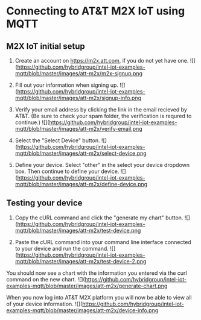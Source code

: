 # Connecting to AT&T M2X IoT using MQTT

## M2X IoT initial setup

1. Create an account on https://m2x.att.com, if you do not yet have one.
![](https://github.com/hybridgroup/intel-iot-examples-mqtt/blob/master/images/att-m2x/m2x-signup.png

2. Fill out your information when signing up.
![](https://github.com/hybridgroup/intel-iot-examples-mqtt/blob/master/images/att-m2x/signup-info.png

3. Verify your email address by clicking the link in the email recieved by AT&T. (Be sure to check your spam folder, the verification is requred to continue.)
![](https://github.com/hybridgroup/intel-iot-examples-mqtt/blob/master/images/att-m2x/verify-email.png

4. Select the "Select Device" button.
![](https://github.com/hybridgroup/intel-iot-examples-mqtt/blob/master/images/att-m2x/select-device.png

5. Define your device. Select "other" in the select your device dropdown box. Then continue to define your device. 
![](https://github.com/hybridgroup/intel-iot-examples-mqtt/blob/master/images/att-m2x/define-device.png

## Testing your device

1. Copy the cURL command and click the "generate my chart" button. 
![](https://github.com/hybridgroup/intel-iot-examples-mqtt/blob/master/images/att-m2x/test-device.png

2. Paste the cURL command into your command line interface connected to your device and run the command. 
![](https://github.com/hybridgroup/intel-iot-examples-mqtt/blob/master/images/att-m2x/test-device-2.png

You should now see a chart with the information you entered via the curl command on the new chart.
![](https://github.com/hybridgroup/intel-iot-examples-mqtt/blob/master/images/att-m2x/generate-chart.png

When you now log into AT&T M2X platform you will now be able to view all of your device information.
![](https://github.com/hybridgroup/intel-iot-examples-mqtt/blob/master/images/att-m2x/device-info.png
